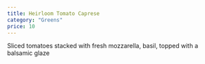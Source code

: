 ```yaml
---
title: Heirloom Tomato Caprese
category: "Greens"
price: 10
---
```

Sliced tomatoes stacked with fresh mozzarella, basil, topped with a balsamic glaze 